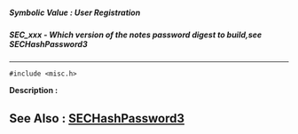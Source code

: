 ##### Symbolic Value : User Registration
##### SEC_xxx - Which version of the notes password digest to build,see SECHashPassword3
---
```
#include <misc.h>
```
**Description :**



**See Also :**
[SECHashPassword3](/domino-c-api-docs/reference/Func/SECHashPassword3)
---

